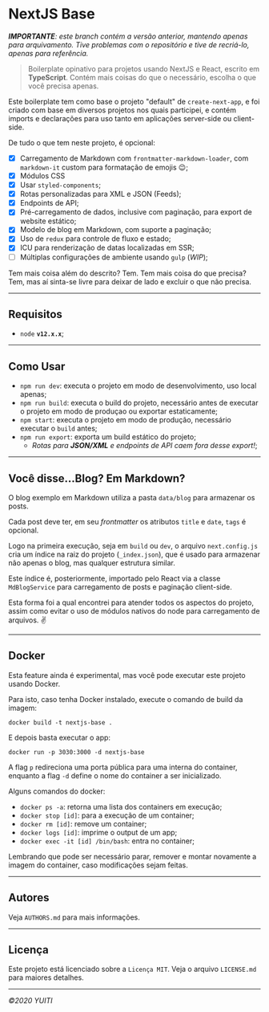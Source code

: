 # NextJS Base

_**IMPORTANTE**: este branch contém a versão anterior, mantendo apenas para arquivamento. Tive problemas com o repositório e tive de recriá-lo, apenas para referência._

> Boilerplate opinativo para projetos usando NextJS e React, escrito em **TypeScript**. Contém mais coisas do que o necessário, escolha o que você precisa apenas.

Este boilerplate tem como base o projeto "default" de `create-next-app`, e foi criado com base em diversos projetos nos quais participei, e contém imports e declarações para uso tanto em aplicações server-side ou client-side.

De tudo o que tem neste projeto, é opcional:
- [X] Carregamento de Markdown com `frontmatter-markdown-loader`, com `markdown-it` custom para formatação de emojis :wink:;
- [X] Módulos CSS
- [X] Usar `styled-components`;
- [X] Rotas personalizadas para XML e JSON (Feeds);
- [X] Endpoints de API;
- [X] Pré-carregamento de dados, inclusive com paginação, para export de website estático;
- [X] Modelo de blog em Markdown, com suporte a paginação;
- [X] Uso de `redux` para controle de fluxo e estado;
- [X] ICU para renderização de datas localizadas em SSR;
- [ ] Múltiplas configurações de ambiente usando `gulp` (_WIP_);

Tem mais coisa além do descrito? Tem. Tem mais coisa do que precisa? Tem, mas aí sinta-se livre para deixar de lado e excluir o que não precisa.

----------------------------------------------------------------------

## Requisitos

- `node` **`v12.x.x`**;

----------------------------------------------------------------------

## Como Usar

- `npm run dev`: executa o projeto em modo de desenvolvimento, uso local apenas;
- `npm run build`: executa o build do projeto, necessário antes de executar o projeto em modo de produçao ou exportar estaticamente;
- `npm start`: executa o projeto em modo de produção, necessário executar o `build` antes;
- `npm run export`: exporta um build estático do projeto;
  - _Rotas para **JSON/XML** e endpoints de API caem fora desse export!_;

----------------------------------------------------------------------

## Você disse...Blog? Em Markdown?

O blog exemplo em Markdown utiliza a pasta `data/blog` para armazenar os posts.

Cada post deve ter, em seu _frontmatter_ os atributos `title` e `date`, `tags` é opcional.

Logo na primeira execução, seja em `build` ou `dev`, o arquivo `next.config.js` cria um índice na raiz do projeto (`_index.json`), que é usado para armazenar não apenas o blog, mas qualquer estrutura similar.

Este índice é, posteriormente, importado pelo React via a classe `MdBlogService` para carregamento de posts e paginação client-side.

Esta forma foi a qual encontrei para atender todos os aspectos do projeto, assim como evitar o uso de módulos nativos do node para carregamento de arquivos. :v:

----------------------------------------------------------------------

## Docker

Esta feature ainda é experimental, mas você pode executar este projeto usando Docker.

Para isto, caso tenha Docker instalado, execute o comando de build da imagem: 

```
docker build -t nextjs-base .
```

E depois basta executar o app:

```
docker run -p 3030:3000 -d nextjs-base
```

A flag `p` redireciona uma porta pública para uma interna do container, enquanto a flag `-d` define o nome do container a ser inicializado.

Alguns comandos do docker:

- `docker ps -a`: retorna uma lista dos containers em execução;
- `docker stop [id]`: para a execução de um container;
- `docker rm [id]`: remove um container;
- `docker logs [id]`: imprime o output de um app;
- `docker exec -it [id] /bin/bash`: entra no container;

Lembrando que pode ser necessário parar, remover e montar novamente a imagem do container, caso modificações sejam feitas.

----------------------------------------------------------------------

## Autores

Veja `AUTHORS.md` para mais informações.

----------------------------------------------------------------------

## Licença

Este projeto está licenciado sobre a `Licença MIT`. Veja o arquivo `LICENSE.md` para maiores detalhes.

----------------------------------------------------------------------

_©2020 YUITI_
